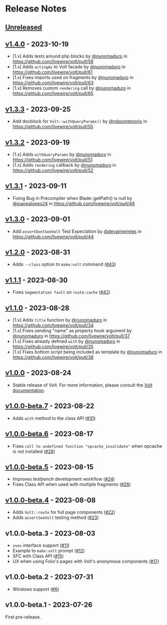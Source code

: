 # Release Notes

## [Unreleased](https://github.com/livewire/volt/compare/v1.4.0...main)

## [v1.4.0](https://github.com/livewire/volt/compare/v1.3.3...v1.4.0) - 2023-10-19

- [1.x] Adds tests around php blocks by [@nunomaduro](https://github.com/nunomaduro) in https://github.com/livewire/volt/pull/58
- [1.x] Adds `actingAs` to Volt facade by [@nunomaduro](https://github.com/nunomaduro) in https://github.com/livewire/volt/pull/61
- [1.x] Fixes imports used on fragments by [@nunomaduro](https://github.com/nunomaduro) in https://github.com/livewire/volt/pull/63
- [1.x] Removes custom `rendering` call by [@nunomaduro](https://github.com/nunomaduro) in https://github.com/livewire/volt/pull/65

## [v1.3.3](https://github.com/livewire/volt/compare/v1.3.2...v1.3.3) - 2023-09-25

- Add docblock for `Volt::withQueryParams()` by [@robsontenorio](https://github.com/robsontenorio) in https://github.com/livewire/volt/pull/55

## [v1.3.2](https://github.com/livewire/volt/compare/v1.3.1...v1.3.2) - 2023-09-19

- [1.x] Adds `withQueryParams` by [@nunomaduro](https://github.com/nunomaduro) in https://github.com/livewire/volt/pull/51
- [1.x] Adds `rendering` callback by [@nunomaduro](https://github.com/nunomaduro) in https://github.com/livewire/volt/pull/52

## [v1.3.1](https://github.com/livewire/volt/compare/v1.3.0...v1.3.1) - 2023-09-11

- Fixing Bug in Precompiler when Blade::getPath() is null by [@joaopalopes24](https://github.com/joaopalopes24) in https://github.com/livewire/volt/pull/48

## [v1.3.0](https://github.com/livewire/volt/compare/v1.2.0...v1.3.0) - 2023-09-01

- Add `assertDontSeeVolt` Test Expectation by [@devajmeireles](https://github.com/devajmeireles) in https://github.com/livewire/volt/pull/44

## [v1.2.0](https://github.com/livewire/volt/compare/v1.1.1...v1.2.0) - 2023-08-31

- Adds `--class` option to `make:volt` command ([#43](https://github.com/livewire/volt/pull/43))

## [v1.1.1](https://github.com/livewire/volt/compare/v1.1.0...v1.1.1) - 2023-08-30

- Fixes `Segmentation fault` on `route:cache` ([#42](https://github.com/livewire/volt/pull/42))

## [v1.1.0](https://github.com/livewire/volt/compare/v1.0.0...v1.1.0) - 2023-08-28

- [1.x] Adds `title` function by [@nunomaduro](https://github.com/nunomaduro) in https://github.com/livewire/volt/pull/34
- [1.x] Fixes sending "name" as property hook argument by [@nunomaduro](https://github.com/nunomaduro) in https://github.com/livewire/volt/pull/37
- [1.x] Fixes already defined `with` by [@nunomaduro](https://github.com/nunomaduro) in https://github.com/livewire/volt/pull/35
- [1.x] Fixes bottom script being included as template by [@nunomaduro](https://github.com/nunomaduro) in https://github.com/livewire/volt/pull/38

## [v1.0.0](https://github.com/livewire/volt/compare/v1.0.0-beta.7...v1.0.0) - 2023-08-24

- Stable release of Volt. For more information, please consult the [Volt documentation](https://livewire.laravel.com/docs/volt).

## [v1.0.0-beta.7](https://github.com/livewire/volt/compare/v1.0.0-beta.6...v1.0.0-beta.7) - 2023-08-22

- Adds `with` method to the class API ([#31](https://github.com/livewire/volt/pull/31))

## [v1.0.0-beta.6](https://github.com/livewire/volt/compare/v1.0.0-beta.5...v1.0.0-beta.6) - 2023-08-17

- Fixes `call to undefined function "opcache_invalidate"` when opcache is not installed ([#28](https://github.com/livewire/volt/pull/28))

## [v1.0.0-beta.5](https://github.com/livewire/volt/compare/v1.0.0-beta.4...v1.0.0-beta.5) - 2023-08-15

- Improves testbench development workflow ([#24](https://github.com/livewire/volt/pull/24))
- Fixes Class API when used with multiple fragments ([#26](https://github.com/livewire/volt/pull/26))

## [v1.0.0-beta.4](https://github.com/livewire/volt/compare/v1.0.0-beta.3...v1.0.0-beta.4) - 2023-08-08

- Adds `Volt::route` for full page components ([#22](https://github.com/livewire/volt/pull/22))
- Adds `assertSeeVolt` testing method ([#23](https://github.com/livewire/volt/pull/23))

## v1.0.0-beta.3 - 2023-08-03

- `uses` interface support ([#11](https://github.com/livewire/volt/pull/11))
- Example to `make:volt` prompt ([#12](https://github.com/livewire/volt/pull/12))
- SFC with Class API ([#15](https://github.com/livewire/volt/pull/15))
- UX when using Folio's pages with Volt's anonymous components ([#17](https://github.com/livewire/volt/pull/17))

## v1.0.0-beta.2 - 2023-07-31

- Windows support ([#6](https://github.com/livewire/volt/pull/6))

## v1.0.0-beta.1 - 2023-07-26

First pre-release.
